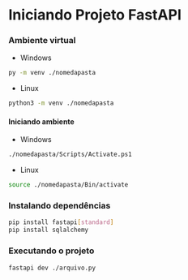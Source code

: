 # Iniciando Projeto FastAPI

### Ambiente virtual

- Windows
```bash
py -m venv ./nomedapasta
```

- Linux

```bash
python3 -m venv ./nomedapasta
```

#### Iniciando ambiente

- Windows
```bash
./nomedapasta/Scripts/Activate.ps1
```

- Linux

```bash
source ./nomedapasta/Bin/activate
```

### Instalando dependências

```bash
pip install fastapi[standard]
pip install sqlalchemy
```


### Executando o projeto

```
fastapi dev ./arquivo.py
```
